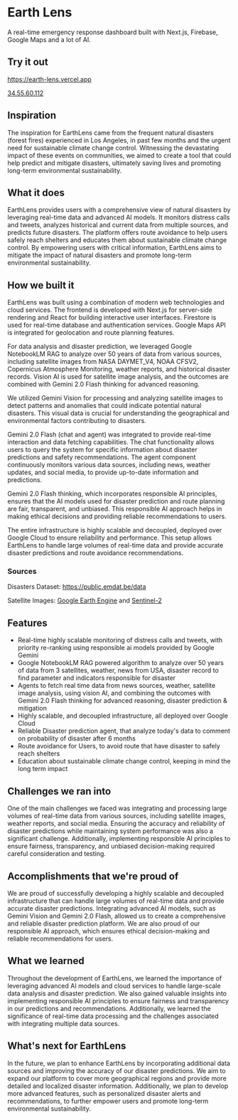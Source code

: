 # Earth Lens

A real-time emergency response dashboard built with Next.js, Firebase, Google Maps and a lot of AI.

## Try it out
https://earth-lens.vercel.app

[34.55.60.112](http://34.55.60.112:8000/)


## Inspiration
The inspiration for EarthLens came from the frequent natural disasters (forest fires) experienced in Los Angeles, in past few months and the urgent need for sustainable climate change control. Witnessing the devastating impact of these events on communities, we aimed to create a tool that could help predict and mitigate disasters, ultimately saving lives and promoting long-term environmental sustainability.

## What it does
EarthLens provides users with a comprehensive view of natural disasters by leveraging real-time data and advanced AI models. It monitors distress calls and tweets, analyzes historical and current data from multiple sources, and predicts future disasters. The platform offers route avoidance to help users safely reach shelters and educates them about sustainable climate change control. By empowering users with critical information, EarthLens aims to mitigate the impact of natural disasters and promote long-term environmental sustainability.

## How we built it
EarthLens was built using a combination of modern web technologies and cloud services. The frontend is developed with Next.js for server-side rendering and React for building interactive user interfaces. Firestore is used for real-time database and authentication services. Google Maps API is integrated for geolocation and route planning features.

For data analysis and disaster prediction, we leveraged Google NotebookLM RAG to analyze over 50 years of data from various sources, including satellite images from NASA DAYMET_V4, NOAA CFSV2, Copernicus Atmosphere Monitoring, weather reports, and historical disaster records. Vision AI is used for satellite image analysis, and the outcomes are combined with Gemini 2.0 Flash thinking for advanced reasoning.

We utilized Gemini Vision for processing and analyzing satellite images to detect patterns and anomalies that could indicate potential natural disasters. This visual data is crucial for understanding the geographical and environmental factors contributing to disasters.

Gemini 2.0 Flash (chat and agent) was integrated to provide real-time interaction and data fetching capabilities. The chat functionality allows users to query the system for specific information about disaster predictions and safety recommendations. The agent component continuously monitors various data sources, including news, weather updates, and social media, to provide up-to-date information and predictions.

Gemini 2.0 Flash thinking, which incorporates responsible AI principles, ensures that the AI models used for disaster prediction and route planning are fair, transparent, and unbiased. This responsible AI approach helps in making ethical decisions and providing reliable recommendations to users.

The entire infrastructure is highly scalable and decoupled, deployed over Google Cloud to ensure reliability and performance. This setup allows EarthLens to handle large volumes of real-time data and provide accurate disaster predictions and route avoidance recommendations.


### Sources

Disasters Dataset: https://public.emdat.be/data

Satellite Images: [Google Earth Engine](https://earthengine.google.com/) and [Sentinel-2](https://console.cloud.google.com/marketplace/product/esa-public-data/sentinel2)

## Features
- Real-time highly scalable monitoring of distress calls and tweets, with priority re-ranking using responsible ai models provided by Google Gemini
- Google NotebookLM RAG powered algorithm to analyze over 50 years of data from 3 satellites, weather, news from USA, disaster record to find parameter and indicators responsible for disaster
- Agents to fetch real time data from news sources, weather, satellite image analysis, using vision AI, and combining the outcomes with Gemini 2.0 Flash thinking for advanced reasoning, disaster prediction & mitigation
- Highly scalable, and decoupled infrastructure, all deployed over Google Cloud
- Reliable Disaster prediction agent, that analyze today's data to comment on probability of disaster after 6 months
- Route avoidance for Users, to avoid route that have disaster to safely reach shelters
- Education about sustainable climate change control, keeping in mind the long term impact

## Challenges we ran into
One of the main challenges we faced was integrating and processing large volumes of real-time data from various sources, including satellite images, weather reports, and social media. Ensuring the accuracy and reliability of disaster predictions while maintaining system performance was also a significant challenge. Additionally, implementing responsible AI principles to ensure fairness, transparency, and unbiased decision-making required careful consideration and testing.

## Accomplishments that we're proud of
We are proud of successfully developing a highly scalable and decoupled infrastructure that can handle large volumes of real-time data and provide accurate disaster predictions. Integrating advanced AI models, such as Gemini Vision and Gemini 2.0 Flash, allowed us to create a comprehensive and reliable disaster prediction platform. We are also proud of our responsible AI approach, which ensures ethical decision-making and reliable recommendations for users.

## What we learned
Throughout the development of EarthLens, we learned the importance of leveraging advanced AI models and cloud services to handle large-scale data analysis and disaster prediction. We also gained valuable insights into implementing responsible AI principles to ensure fairness and transparency in our predictions and recommendations. Additionally, we learned the significance of real-time data processing and the challenges associated with integrating multiple data sources.

## What's next for EarthLens
In the future, we plan to enhance EarthLens by incorporating additional data sources and improving the accuracy of our disaster predictions. We aim to expand our platform to cover more geographical regions and provide more detailed and localized disaster information. Additionally, we plan to develop more advanced features, such as personalized disaster alerts and recommendations, to further empower users and promote long-term environmental sustainability.
